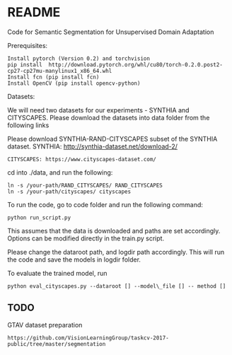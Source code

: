 # README #

Code for Semantic Segmentation for Unsupervised Domain Adaptation

Prerequisites:

	Install pytorch (Version 0.2) and torchvision
	pip install  http://download.pytorch.org/whl/cu80/torch-0.2.0.post2-cp27-cp27mu-manylinux1_x86_64.whl
	Install fcn (pip install fcn)
	Install OpenCV (pip install opencv-python)

Datasets:

We will need two datasets for our experiments - SYNTHIA and CITYSCAPES. Please download the datasets into data folder from the following links

Please download SYNTHIA-RAND-CITYSCAPES subset of the SYNTHIA dataset.
	SYNTHIA: http://synthia-dataset.net/download-2/

	CITYSCAPES: https://www.cityscapes-dataset.com/

cd  into ./data, and run the following:

    ln -s /your-path/RAND_CITYSCAPES/ RAND_CITYSCAPES
    ln -s /your-path/cityscapes/ cityscapes

To run the code, go to code folder and run the following command:

	python run_script.py

This assumes that the data is downloaded and paths are set accordingly. Options can be modified directly in the train.py script.

Please change the dataroot path, and logdir path accordingly. This will run the code and save the models in logdir folder. 

To evaluate the trained model, run 

	python eval_cityscapes.py --dataroot [] --model\_file [] -- method []

## TODO

GTAV dataset preparation

    https://github.com/VisionLearningGroup/taskcv-2017-public/tree/master/segmentation
